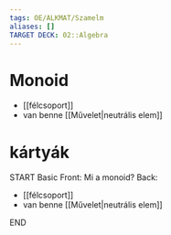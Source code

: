 ```yaml
---
tags: OE/ALKMAT/Szamelm 
aliases: []
TARGET DECK: 02::Algebra
---
```

# Monoid
- [[félcsoport]] 
- van benne [[Művelet|neutrális elem]]

# kártyák
START
Basic
Front:
Mi a monoid?
Back:
- [[félcsoport]] 
- van benne [[Művelet|neutrális elem]]
<!--ID: 1687372329670-->
END